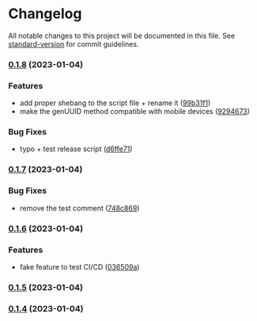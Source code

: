 # Changelog

All notable changes to this project will be documented in this file. See [standard-version](https://github.com/conventional-changelog/standard-version) for commit guidelines.

### [0.1.8](https://github.com/LilaRest/obsidian-web-archiver/compare/0.1.7...0.1.8) (2023-01-04)


### Features

* add proper shebang to the script file + rename it ([99b31f1](https://github.com/LilaRest/obsidian-web-archiver/commit/99b31f1502b190d5983179c6f626a25b369c4f97))
* make the genUUID method compatible with mobile devices ([9294673](https://github.com/LilaRest/obsidian-web-archiver/commit/9294673396a43c7e3e1f82c3a0e53840ff193191))


### Bug Fixes

* typo + test release script ([d6ffe71](https://github.com/LilaRest/obsidian-web-archiver/commit/d6ffe714809614483f13fbf8b0bce34f3b06e64a))

### [0.1.7](https://github.com/LilaRest/obsidian-web-archiver/compare/0.1.6...0.1.7) (2023-01-04)


### Bug Fixes

* remove the test comment ([748c869](https://github.com/LilaRest/obsidian-web-archiver/commit/748c8694d2db95f24ed8b6c58b117884af9c8733))

### [0.1.6](https://github.com/LilaRest/obsidian-web-archiver/compare/0.1.5...0.1.6) (2023-01-04)


### Features

* fake feature to test CI/CD ([036509a](https://github.com/LilaRest/obsidian-web-archiver/commit/036509af8f7eb61e8518363056ef6c0a2b0007a8))

### [0.1.5](https://github.com/LilaRest/obsidian-web-archiver/compare/0.1.4...0.1.5) (2023-01-04)

### [0.1.4](https://github.com/LilaRest/obsidian-web-archiver/compare/v0.1.3...v0.1.4) (2023-01-04)
